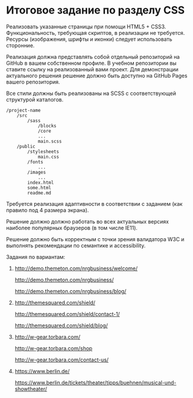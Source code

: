 # Итоговое задание по разделу CSS

Реализовать указанные страницы при помощи HTML5 + CSS3. Функциональность, требующая скриптов, в реализации не требуется. Ресурсы (изображения, шрифты и иконки) следует использовать сторонние.

Реализация должна представлять собой отдельный репозиторий на GitHub в вашем собственном профиле. В учебном репозитории вы ставите ссылку на реализованный вами проект. Для демонстрации актуального решения решение должно быть доступно на GitHub Pages вашего репозитория.

Все стили должны быть реализованы на SCSS с соответствующей структурой каталогов.

	/project-name
		/src
			/sass
				/blocks
				/core
				...
				main.scss
		/public
			/stylesheets
				main.css
			/fonts
				...
			/images
				...
			index.html
			some.html
			readme.md
			
Требуется реализация адаптивности в соответствии с заданием (как правило под 4 размера экрана).

Решение должно должно работать во всех актуальных версиях наиболее популярных браузеров (в том числе IE11).

Решение должно быть корректным с точки зрения валидатора W3C и выполнять рекомендации по семантике и accessibility.



Задания по вариантам:

1. 
	http://demo.themeton.com/nrgbusiness/welcome/
	
	http://demo.themeton.com/nrgbusiness/
	
	http://demo.themeton.com/nrgbusiness/blog/
	
2. 
	http://themesquared.com/shield/
	
	http://themesquared.com/shield/contact-1/
	
	http://themesquared.com/shield/blog/
	
3. 
	http://w-gear.torbara.com/
	
	http://w-gear.torbara.com/shop
	
	http://w-gear.torbara.com/contact-us/
	
4.
	https://www.berlin.de/
	
	https://www.berlin.de/tickets/theater/tipps/buehnen/musical-und-showtheater/
	
